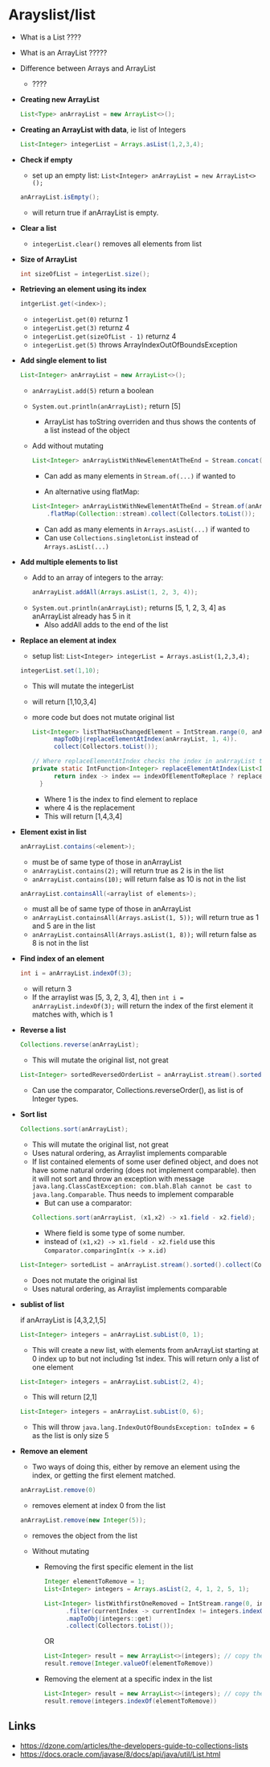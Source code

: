 # Arayslist/list

- What is a List
????

- What is an ArrayList
?????

- Difference between Arrays and ArrayList
  - ????

- **Creating new ArrayList**

  ```java
  List<Type> anArrayList = new ArrayList<>();
  ```

- **Creating an ArrayList with data**, ie list of Integers

  ```java
  List<Integer> integerList = Arrays.asList(1,2,3,4);
  ```

- **Check if empty**

  - set up an empty list: `List<Integer> anArrayList = new ArrayList<>();`
  ```java
  anArrayList.isEmpty();
  ```
    - will return true if anArrayList is empty.

- **Clear a list**

  - `integerList.clear()` removes all elements from list

- **Size of ArrayList**

  ```java
  int sizeOfList = integerList.size();
  ```

- **Retrieving an element using its index**

  ```java
  intgerList.get(<index>);
  ```
  - `integerList.get(0)` returnz 1
  - `integerList.get(3)` returnz 4
  - `integerList.get(sizeOfList - 1)` returnz 4
  - `integerList.get(5)` throws ArrayIndexOutOfBoundsException


- **Add single element to list**

  ```java
  List<Integer> anArrayList = new ArrayList<>();
  ```
    - `anArrayList.add(5)` return a boolean
    - `System.out.println(anArrayList);` return [5]
      - ArrayList has toString overriden and thus shows the contents of a list instead of the object

  - Add without mutating

    ```java
    List<Integer> anArrayListWithNewElementAtTheEnd = Stream.concat(anArrayList.stream(), Stream.of(11)).collect(Collectors.toList());
    ```
      - Can add as many elements in `Stream.of(...)` if wanted to

    - An alternative using flatMap:

    ```java
    List<Integer> anArrayListWithNewElementAtTheEnd = Stream.of(anArrayList, Arrays.asList(12))
        .flatMap(Collection::stream).collect(Collectors.toList());
    ```
      - Can add as many elements in `Arrays.asList(...)` if wanted to
      - Can use `Collections.singletonList` instead of `Arrays.asList(...)`

- **Add multiple elements to list**

  - Add to an array of integers to the array:
    ```java
    anArrayList.addAll(Arrays.asList(1, 2, 3, 4));
    ```
  - `System.out.println(anArrayList);` returns [5, 1, 2, 3, 4] as anArrayList already has 5 in it
    - Also addAll adds to the end of the list

- **Replace an element at index**

  - setup list: `List<Integer> integerList = Arrays.asList(1,2,3,4);`
  ```java
  integerList.set(1,10);
  ```
    - This will mutate the integerList
    - will return [1,10,3,4]
  - more code but does not mutate original list
    ```java
    List<Integer> listThatHasChangedElement = IntStream.range(0, anArrayList.size()).
          mapToObj(replaceElementAtIndex(anArrayList, 1, 4)).
          collect(Collectors.toList());

    // Where replaceElementAtIndex checks the index in anArrayList to see if it matches  with indexOfElementToReplaceand replaces it with replacementElement
    private static IntFunction<Integer> replaceElementAtIndex(List<Integer> anArrayList, int indexOfElementToReplace, int replacementElement) {
          return index -> index == indexOfElementToReplace ? replacementElement : anArrayList.get(index);
      }
    ```

      - Where 1 is the index to find element to replace
      - where 4 is the replacement
      - This will return [1,4,3,4]


- **Element exist in list**

  ```java
  anArrayList.contains(<element>);
  ```
    - <element> must be of same type of those in anArrayList
    - `anArrayList.contains(2);` will return true as 2 is in the list
    - `anArrayList.contains(10);` will return false as 10 is not in the list

  ```java
  anArrayList.containsAll(<arraylist of elements>);
  ```
    - <arraylist of elements> must all be of same type of those in anArrayList
    - `anArrayList.containsAll(Arrays.asList(1, 5));` will return true as 1 and 5 are in the list
    - `anArrayList.containsAll(Arrays.asList(1, 8));` will return false as 8 is not in the list

- **Find index of an element**

  ```java
  int i = anArrayList.indexOf(3);
  ```
    - will return 3
    - If the arraylist was  [5, 3, 2, 3, 4], then `int i = anArrayList.indexOf(3);` will return the index of the first element it matches with, which is 1

- **Reverse a list**

  ```java
  Collections.reverse(anArrayList);
  ```
    - This will mutate the original list, not great

  ```java
  List<Integer> sortedReversedOrderList = anArrayList.stream().sorted(Collections.reverseOrder()).collect(Collectors.toList());
  ```
    - Can use the comparator, Collections.reverseOrder(), as list is of Integer types.


- **Sort list**

  ```java
  Collections.sort(anArrayList);
  ```
    - This will mutate the original list, not great
    - Uses natural ordering, as Arraylist implements comparable
    - If list contained elements of some user defined object, and does not have some natural ordering (does not implement comparable). then it will not sort and throw an exception with message `java.lang.ClassCastException: com.blah.Blah cannot be cast to java.lang.Comparable`. Thus needs to implement comparable
      - But can use a comparator:
      ```java
      Collections.sort(anArrayList, (x1,x2) -> x1.field - x2.field);
      ```
        - Where field is some type of some number.
        - instead of `(x1,x2) -> x1.field - x2.field` use this `Comparator.comparingInt(x -> x.id)`

  ```java
  List<Integer> sortedList = anArrayList.stream().sorted().collect(Collectors.toList());
  ```

  - Does not mutate the original list
  - Uses natural ordering, as Arraylist implements comparable

- **sublist of list**

  if anArrayList is [4,3,2,1,5]

  ```java
  List<Integer> integers = anArrayList.subList(0, 1);
  ```

    - This will create a new list, with elements from anArrayList starting at 0 index up to but not including 1st index. This will return only a list of one element

  ```java
  List<Integer> integers = anArrayList.subList(2, 4);
  ```

    - This will return [2,1]

  ```java
  List<Integer> integers = anArrayList.subList(0, 6);
  ```

    - This will throw `java.lang.IndexOutOfBoundsException: toIndex = 6` as the list is only size 5

- **Remove an element**
  - Two ways of doing this, either by remove an element using the index, or getting the first element matched.

  ```java
  anArrayList.remove(0)
  ```

    - removes element at index 0 from the list

  ```java
  anArrayList.remove(new Integer(5));
  ```

    - removes the object from the list

  - Without mutating
    - Removing the first specific element in the list

      ```java
      Integer elementToRemove = 1;
      List<Integer> integers = Arrays.asList(2, 4, 1, 2, 5, 1);

      List<Integer> listWithfirstOneRemoved = IntStream.range(0, integers.size())
            .filter(currentIndex -> currentIndex != integers.indexOf(elementToRemove))
            .mapToObj(integers::get)
            .collect(Collectors.toList());
      ```

      OR

      ```java
      List<Integer> result = new ArrayList<>(integers); // copy the integers list
      result.remove(Integer.valueOf(elementToRemove))
      ```

    - Removing the element at a specific index in the list

      ```java
      List<Integer> result = new ArrayList<>(integers); // copy the integers list
      result.remove(integers.indexOf(elementToRemove))
      ```

## Links
  - https://dzone.com/articles/the-developers-guide-to-collections-lists
  - https://docs.oracle.com/javase/8/docs/api/java/util/List.html
